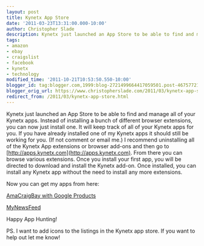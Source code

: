 ```yaml
---
layout: post
title: Kynetx App Store
date: '2011-03-23T13:31:00.000-10:00'
author: Christopher Slade
description: Kynetx just launched an App Store to be able to find and manage all of your Kynetx apps. Instead of installing a bunch of different browser extension, you can now just install one. It will keep track of all of your Kynetx apps for you.
tags:
- amazon
- ebay
- craigslist
- facebook
- kynetx
- technology
modified_time: '2011-10-21T10:53:50.550-10:00'
blogger_id: tag:blogger.com,1999:blog-2721499664417059501.post-4675772108772600181
blogger_orig_url: https://www.christopherslade.com/2011/03/kynetx-app-store.html
redirect_from: /2011/03/kynetx-app-store.html
---
```


Kynetx just launched an App Store to be able to find and manage all of your Kynetx apps. Instead of installing a bunch of different browser extensions, you can now just install one. It will keep track of all of your Kynetx apps for you.  If you have already installed one of my Kynetx apps it should still be working for you.  (If not comment or email me.)  I recommend uninstalling all of the Kynetx App extensions or browser add-ons and then go to [http://apps.kynetx.com](http://apps.kynetx.com).  From there you can browse various extensions.  Once you install your first app, you will be directed to download and install the Kynetx add-on. Once installed, you can install any Kynetx app without the need to install any more extensions.

Now you can get my apps from here:

[AmaCraigBay with Google Products](http://apps.kynetx.com/installable_apps/3342-AmaCraigBay)

[MyNewsFeed](http://apps.kynetx.com/installable_apps/3343-MyNewsFeed)

Happy App Hunting!

PS.  I want to add icons to the listings in the Kynetx app store.  If you want to help out let me know!

